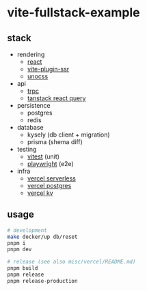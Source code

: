 # vite-fullstack-example

## stack

- rendering
  - [react](https://github.com/facebook/react)
  - [vite-plugin-ssr](https://github.com/brillout/vite-plugin-ssr)
  - [unocss](https://github.com/unocss/unocss/)
- api
  - [trpc](https://github.com/trpc/trpc)
  - [tanstack react query](https://github.com/TanStack/query)
- persistence
  - postgres
  - redis
- database
  - kysely (db client + migration)
  - prisma (shema diff)
- testing
  - [vitest](https://github.com/vitest-dev/vitest) (unit)
  - [playwright](https://github.com/microsoft/playwright) (e2e)
- infra
  - [vercel serverless](https://vercel.com/docs/concepts/functions/serverless-functions)
  - [vercel postgres](https://vercel.com/docs/storage/vercel-postgres)
  - [vercel kv](https://vercel.com/docs/storage/vercel-kv)

## usage

```sh
# development
make docker/up db/reset
pnpm i
pnpm dev

# release (see also misc/vercel/README.md)
pnpm build
pnpm release
pnpm release-production
```
